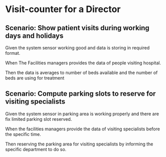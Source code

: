# Visit-counter for a Director

## Scenario: Show patient visits during working days and holidays

  Given the system sensor working good and data is storing
  in required format.
  
  When The Facilities managers provides the data of people
  visiting hospital.
  
  Then the data is averages to number of beds available and
  the number of beds are using for treatment

## Scenario: Compute parking slots to reserve for visiting specialists

  Given the system sensor in parking area is
  working properly and there are fix limited parking
  slot reserved.
  
  When the facilities managers provide the data of
  visiting specialists before the specific time.
  
  Then reserving the parking area for visiting specialists
  by informing the specific department to do so.
